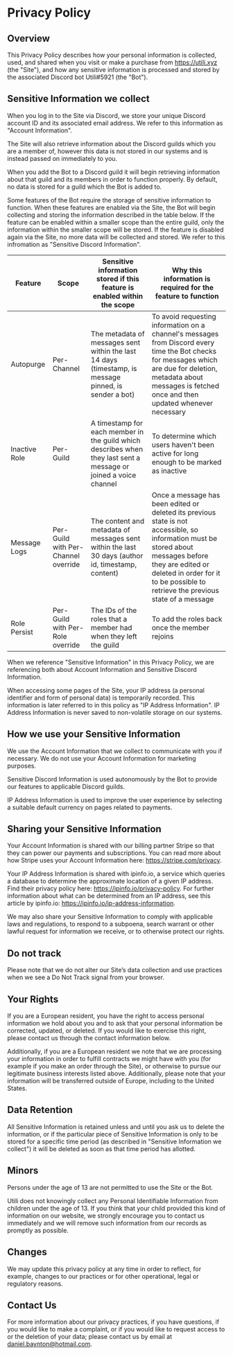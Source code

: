 # Privacy Policy

## Overview

This Privacy Policy describes how your personal information is collected, used, and shared when you visit or make a purchase from https://utili.xyz (the "Site"), and how any sensitive information is processed and stored by the associated Discord bot Utili#5921 (the "Bot").

## Sensitive Information we collect

When you log in to the Site via Discord, we store your unique Discord account ID and its associated email address. We refer to this information as "Account Information".

The Site will also retrieve information about the Discord guilds which you are a member of, however this data is not stored in our systems and is instead passed on immediately to you.

When you add the Bot to a Discord guild it will begin retrieving information about that guild and its members in order to function properly. By default, no data is stored for a guild which the Bot is added to.

Some features of the Bot require the storage of sensitive information to function. When these features are enabled via the Site, the Bot will begin collecting and storing the information described in the table below. If the feature can be enabled within a smaller scope than the entire guild, only the information within the smaller scope will be stored. If the feature is disabled again via the Site, no more data will be collected and stored. We refer to this infromation as "Sensitive Discord Information".

| Feature       | Scope                               | Sensitive information stored if this feature is enabled within the scope                                         | Why this information is required for the feature to function                                                                                                                                                                              |
|---------------|-------------------------------------|------------------------------------------------------------------------------------------------------------------|-------------------------------------------------------------------------------------------------------------------------------------------------------------------------------------------------------------------------------------------|
| Autopurge     | Per-Channel                         | The metadata of messages sent within the last 14 days (timestamp, is message pinned, is sender a bot)            | To avoid requesting information on a channel's messages from Discord every time the Bot checks for messages which are due for deletion, metadata about messages is fetched once and then updated whenever necessary                       |
| Inactive Role | Per-Guild                           | A timestamp for each member in the guild which describes when they last sent a message or joined a voice channel | To determine which users haven't been active for long enough to be marked as inactive                                                                                                                                                     |
| Message Logs  | Per-Guild with Per-Channel override | The content and metadata of messages sent within the last 30 days (author id, timestamp, content)                | Once a message has been edited or deleted its previous state is not accessible, so information must be stored about messages before they are edited or deleted in order for it to be possible to retrieve the previous state of a message |
| Role Persist  | Per-Guild with Per-Role override    | The IDs of the roles that a member had when they left the guild                                                  | To add the roles back once the member rejoins                                                                                                                                                                                             |

When we reference "Sensitive Information" in this Privacy Policy, we are referencing both about Account Information and Sensitive Discord Information.

When accessing some pages of the Site, your IP address (a personal identifier and form of personal data) is temporarily recorded. This information is later referred to in this policy as "IP Address Information". IP Address Information is never saved to non-volatile storage on our systems.

## How we use your Sensitive Information

We use the Account Information that we collect to communicate with you if necessary. We do not use your Account Information for marketing purposes.

Sensitive Discord Information is used autonomously by the Bot to provide our features to applicable Discord guilds.

IP Address Information is used to improve the user experience by selecting a suitable default currency on pages related to payments.

## Sharing your Sensitive Information

Your Account Information is shared with our billing partner Stripe so that they can power our payments and subscriptions. You can read more about how Stripe uses your Account Information here: https://stripe.com/privacy.

Your IP Address Information is shared with ipinfo.io, a service which queries a database to determine the approximate location of a given IP address. Find their privacy policy here: https://ipinfo.io/privacy-policy. For further information about what can be determined from an IP address, see this article by ipinfo.io: https://ipinfo.io/ip-address-information. 

We may also share your Sensitive Information to comply with applicable laws and regulations, to respond to a subpoena, search warrant or other lawful request for information we receive, or to otherwise protect our rights.

## Do not track

Please note that we do not alter our Site’s data collection and use practices when we see a Do Not Track signal from your browser.

## Your Rights

If you are a European resident, you have the right to access personal information we hold about you and to ask that your personal information be corrected, updated, or deleted. If you would like to exercise this right, please contact us through the contact information below.

Additionally, if you are a European resident we note that we are processing your information in order to fulfill contracts we might have with you (for example if you make an order through the Site), or otherwise to pursue our legitimate business interests listed above. Additionally, please note that your information will be transferred outside of Europe, including to the United States.

## Data Retention

All Sensitive Information is retained unless and until you ask us to delete the information, or if the particular piece of Sensitive Information is only to be stored for a specific time period (as described in "Sensitive Information we collect") it will be deleted as soon as that time period has allotted.

## Minors

Persons under the age of 13 are not permitted to use the Site or the Bot.

Utili does not knowingly collect any Personal Identifiable Information from children under the age of 13. If you think that your child provided this kind of information on our website, we strongly encourage you to contact us immediately and we will remove such information from our records as promptly as possible.

## Changes

We may update this privacy policy at any time in order to reflect, for example, changes to our practices or for other operational, legal or regulatory reasons.

## Contact Us

For more information about our privacy practices, if you have questions, if you would like to make a complaint, or if you would like to request access to or the deletion of your data; please contact us by email at daniel.baynton@hotmail.com.
